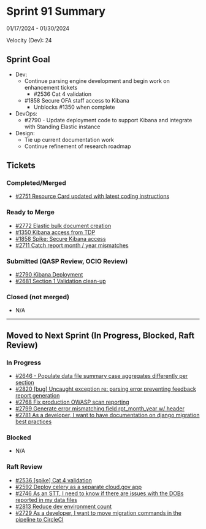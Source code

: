 # Sprint 91 Summary

01/17/2024 - 01/30/2024

Velocity (Dev): 24

## Sprint Goal
* Dev:
    * Continue parsing engine development and begin work on enhancement tickets
        * #2536 Cat 4 validation 
    * #1858 Secure OFA staff access to Kibana 
        * Unblocks #1350 when complete 
* DevOps:
    * #2790 - Update deployment code to support Kibana and integrate with Standing Elastic instance
* Design: 
    * Tie up current documentation work
    * Continue refinement of research roadmap


## Tickets
### Completed/Merged
* [#2751 Resource Card updated with latest coding instructions](https://app.zenhub.com/workspaces/sprint-board-5f18ab06dfd91c000f7e682e/issues/gh/raft-tech/tanf-app/2751)

### Ready to Merge
* [#2772 Elastic bulk document creation](https://app.zenhub.com/workspaces/sprint-board-5f18ab06dfd91c000f7e682e/issues/gh/raft-tech/tanf-app/2772)
* [#1350 Kibana access from TDP](https://app.zenhub.com/workspaces/sprint-board-5f18ab06dfd91c000f7e682e/issues/gh/raft-tech/tanf-app/1350)
* [#1858 Spike: Secure Kibana access](https://app.zenhub.com/workspaces/sprint-board-5f18ab06dfd91c000f7e682e/issues/gh/raft-tech/tanf-app/1858)
* [#2711 Catch report month / year mismatches](https://app.zenhub.com/workspaces/sprint-board-5f18ab06dfd91c000f7e682e/issues/gh/raft-tech/tanf-app/2711)




### Submitted (QASP Review, OCIO Review)
* [#2790 Kibana Deployment](https://app.zenhub.com/workspaces/sprint-board-5f18ab06dfd91c000f7e682e/issues/gh/raft-tech/tanf-app/2790)
* [#2681 Section 1 Validation clean-up](https://app.zenhub.com/workspaces/sprint-board-5f18ab06dfd91c000f7e682e/issues/gh/raft-tech/tanf-app/2681)



### Closed (not merged)
* N/A


---

## Moved to Next Sprint (In Progress, Blocked, Raft Review)
### In Progress
* [#2646 - Populate data file summary case aggregates differently per section](https://app.zenhub.com/workspaces/sprint-board-5f18ab06dfd91c000f7e682e/issues/gh/raft-tech/tanf-app/2646)
* [#2820 [bug] Uncaught exception re: parsing error preventing feedback report generation](https://app.zenhub.com/workspaces/sprint-board-5f18ab06dfd91c000f7e682e/issues/gh/raft-tech/tanf-app/2820)
* [#2768 Fix production OWASP scan reporting](https://app.zenhub.com/workspaces/sprint-board-5f18ab06dfd91c000f7e682e/issues/gh/raft-tech/tanf-app/2768)
* [#2799 Generate error mismatching field rpt_month_year w/ header](https://app.zenhub.com/workspaces/sprint-board-5f18ab06dfd91c000f7e682e/issues/gh/raft-tech/tanf-app/2799)
* [#2781 As a developer,  I want to have documentation on django migration best practices](https://app.zenhub.com/workspaces/sprint-board-5f18ab06dfd91c000f7e682e/issues/gh/raft-tech/tanf-app/2781)


### Blocked
* N/A

### Raft Review
* [#2536 [spike] Cat 4 validation](https://app.zenhub.com/workspaces/sprint-board-5f18ab06dfd91c000f7e682e/issues/gh/raft-tech/tanf-app/2536)
* [#2592 Deploy celery as a separate cloud.gov app](https://app.zenhub.com/workspaces/sprint-board-5f18ab06dfd91c000f7e682e/issues/gh/raft-tech/tanf-app/2592)
* [#2746 As an STT, I need to know if there are issues with the DOBs reported in my data files](https://app.zenhub.com/workspaces/sprint-board-5f18ab06dfd91c000f7e682e/issues/gh/raft-tech/tanf-app/2746)
* [#2813 Reduce dev environment count](https://app.zenhub.com/workspaces/sprint-board-5f18ab06dfd91c000f7e682e/issues/gh/raft-tech/tanf-app/2813)
* [#2729 As a developer, I want to move migration commands in the pipeline to CircleCI](https://app.zenhub.com/workspaces/sprint-board-5f18ab06dfd91c000f7e682e/issues/gh/raft-tech/tanf-app/2729)
